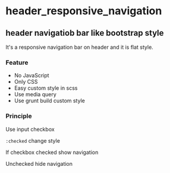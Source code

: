 header_responsive_navigation
============================

## header navigatiob bar like bootstrap style

It's a responsive navigation bar on header and it is flat style.

### Feature

* No JavaScript
* Only CSS
* Easy custom style in scss
* Use media query
* Use grunt build custom style

### Principle

Use input checkbox

`:checked` change style

If checkbox checked show navigation

Unchecked hide navigation
